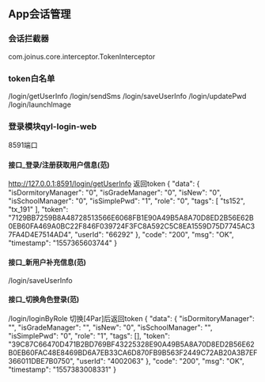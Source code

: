 





## App会话管理


### 会话拦截器
com.joinus.core.interceptor.TokenInterceptor




### token白名单
/login/getUserInfo
/login/sendSms
/login/saveUserInfo
/login/updatePwd
/login/launchImage


### 登录模块qyl-login-web
8591端口


#### 接口_登录/注册获取用户信息(范)
http://127.0.0.1:8591/login/getUserInfo
返回token
{
  "data": {
    "isDormitoryManager": "0",
    "isGradeManager": "0",
    "isNew": "0",
    "isSchoolManager": "0",
    "isSimplePwd": "1",
    "role": "0",
    "tags": [
      "ts152",
      "tx_191"
    ],
    "token": "7129BB7259B8A48728513566E6068FB1E90A49B5A8A70D8ED2B56E62B0EB60FA469A0BC22F846F039724F3FC8A592C5C8EA1559D75D7745AC37FA4D4E7514AD4",
    "userId": "66292"
  },
  "code": "200",
  "msg": "OK",
  "timestamp": "1557365603744"
}




#### 接口_新用户补充信息(范)
/login/saveUserInfo




#### 接口_切换角色登录(范)
/login/loginByRole
切换[4Par]后返回token
{
  "data": {
    "isDormitoryManager": "",
    "isGradeManager": "",
    "isNew": "0",
    "isSchoolManager": "",
    "isSimplePwd": "0",
    "role": "1",
    "tags": [],
    "token": "39C87C66470D471B2BD769BF43225328E90A49B5A8A70D8ED2B56E62B0EB60FAC48E8469BD6A7EB33CA6D870FB9B563F2449C72AB20A3B7EF366011DBE7B0750",
    "userId": "4002063"
  },
  "code": "200",
  "msg": "OK",
  "timestamp": "1557383008331"
}















